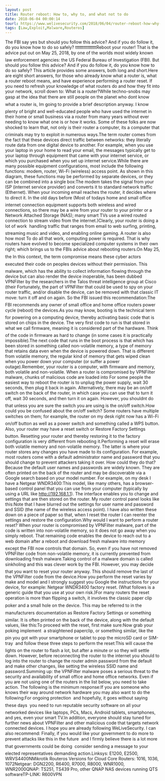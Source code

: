 ```yaml
---
layout: post
title: Router reboot: How to, why to, and what not to do
date: 2018-06-04 00:00:14
tourl: https://www.welivesecurity.com/2018/06/04/router-reboot-how-why-what/
tags: [Law,Exploit,Malware,Routeros]
---
```

The FBI say yes but should you follow this advice? And if you do follow it, do you know how to do so safely? tttttttttttttttReboot your router! That is the advice put out on May 25, 2018, by one of the worlds most widely known law enforcement agencies: the US Federal Bureau of Investigation (FBI). But should you follow this advice? And if you do follow it, do you know how to do so safely? This article provides some answers, both long and short.Here are eight short answers, for those who already know what a router is, what a router reboot means, and have experience performing a router reset. If you need to refresh your knowledge of what routers do and how they fit into your network, scroll down to: What is a router?While techno-snobs may gasp at the idea that there are still people on the planet who dont know what a router is, Im going to provide a brief description anyway. I know plenty of bright and well-educated people who have used the internet in their home or small business via a router from many years without ever needing to know what one is or how it works. Some of these folks are now shocked to learn that, not only is their router a computer, its a computer that criminals may try to exploit in numerous ways.The term router comes from the fact that these devices direct traffic between networks: they literally route data from one digital device to another. For example, when you use your laptop in your home to read your email, the messages typically get to your laptop through equipment that came with your internet service, or which you purchased when you set up internet service.While there are many possible equipment configurations, most include the following functions: modem, router, Wi-Fi (wireless) access point. As shown in this diagram, these functions may be performed by separate devices, or they can be combined into a single box:The modem takes the signal from your ISP (internet service provider) and converts it to standard network traffic (Ethernet). When your incoming email reaches the router, it decides where to direct it. In the old days before (Most of todays home and small office internet connection equipment supports both wireless and wired connections, so there may be a wire from your router to your printer or a Network Attached Storage (NAS); many smart TVs use a wired routed connection to stream video from the internet.)Clearly, your router is doing a lot of work  handling traffic that ranges from email to web surfing, printing, streaming music and video, and enabling online gaming. A router is also how most To do all that work, computing power is required. That is why routers have evolved to become specialized computer systems in their own right; which brings us to the FBIs advice about rebooting routers.On May 25, the In this context, the term compromise means these cyber actors executed their code on peoples devices without their permission. This malware, which has the ability to collect information flowing through the device but can also render the device inoperable, has been dubbed VPNFilter by the researchers in the Talos threat intelligence group at Cisco (their Fortunately, the part of VPNFilter that could be used to spy on your router traffic, and/or disable the device, can be removed with that classic IT move: turn it off and on again. So the FBI issued this recommendation:The FBI recommends any owner of small office and home office routers power cycle (reboot) the devices.As you may know, booting is the technical term for powering on a computing device, thereby activating basic code that is stored on chips in the device. The very first code to run is that stored in what we call firmware, meaning it is considered part of the hardware. Think of the code in firmware as hard to change (in some cases it is practically impossible).The next code that runs in the boot process is that which has been stored in something called non-volatile memory, a type of memory that retains data even when the device is powered down. That is different from volatile memory, the regular kind of memory that gets wiped clean when you power down your computer (or suffer a power outage).Remember, your router is a computer, with firmware and memory, both volatile and non-volatile. When a router is compromised by VPNFilter malware, chunks of malicious code are loaded into For some people the easiest way to reboot the router is to unplug the power supply, wait 30 seconds, then plug it back in again. Alternatively, there may be an on/off switch on the back of the router, in which case you can use that to turn it off, wait 30 seconds, and then turn it on again. However, you shouldnt do that unless you are sure the switch you are using is the on/off switch.How could you be confused about the on/off switch? Some routers have multiple switches on them; for example, the router on my desk right now has a Wi-Fi on/off button as well as a power switch and something called a WPS button. Also, your router may have a reset switch or Restore Factory Settings button. Resetting your router and thereby restoring it to the factory configuration is very different from rebooting it.Performing a reset will erase both volatile memory and non-volatile memory. The latter is where your router stores any changes you have made to its configuration. For example, most routers come with a default administrator name and password that you should change to prevent attackers taking it over. How could they do that? Because the default user names and passwords are widely known. They are often printed on the back of the router and may be discoverable via a Google search based on your model number. For example, on my desk I have a Netgear WNDR3400:This model, like many others, has a browser-based control panel that you can use from your computer (typically by using a URL like http://192.168.1.1). The interface enables you to change and settings that are then stored on the router. My router control panel looks like this:Note that I have blurred out the settings for user name and password and SSID (the name of the wireless access point). I have also written these down on a piece of paper so that, when I reset the router I can reenter the settings and restore the configuration.Why would I want to perform a router reset? When your router is compromised by VPNFilter malware, part of the code is written into non-volatile memory, so it does not go away when you simply reboot. That remaining code enables the device to reach out to a web domain after a reboot and download fresh malware into memory  except the FBI now controls that domain. So, even if you have not removed VPNFilter code from non-volatile memory, it is currently prevented from downloading fresh malware.Taking control of a malware domain is called sinkholing and this was clever work by the FBI. However, you may decide that you want to reset your router anyway. This should remove the last of the VPNFilter code from the device.How you perform the reset varies by make and model and I strongly suggest you Google the instructions for your device, for example: Netgear WNDR3400 factory reset. (What follows is a generic guide that you use at your own risk.)For many routers the reset operation is more than flipping a switch, it involves the classic paper clip poker and a small hole on the device. This may be referred to in the manufacturers documentation as Restore Factory Settings or something similar. It is often printed on the back of the device, along with the default values, like this:To proceed with the reset, first make sure:Now grab your poking implement  a straightened paperclip, or something similar, like the pin you got with your smartphone or tablet to pop the microSD card or SIM-tray  and follow these three steps to perform the reset:This will cause the lights on the router to flash a lot, but after a minute or so they will settle down. However, before reconnecting the router to the internet you should to log into the router to change the router admin password from the default and make other changes, like setting the wireless SSID name and password.Summing up: the VPNFilter malware poses a serious threat to the security and availability of small office and home office networks. Even if you are not using one of the routers in the list below, you need to take action. The following is the minimum response:If you are someone who knows their way around network hardware you may also want to do the following:For ongoing protection  and hopefully, it goes without saying these days  you need to run reputable security software on all your networked devices like laptops, PCs, Macs, Android tablets, smartphones, and yes, even your smart TV.In addition, everyone should stay tuned for further news about VPNFilter and other malicious code that targets network connected devices. I hope you are already following WeLiveSecurity. I can also recommend: Finally, if you would like your government to do more to prevent attacks like this in the future  and I firmly believe there is a lot more that governments could be doing  consider sending a message to your elected representatives demanding action.Linksys: E1200, E2500, WRVS4400NMikrotik Routeros Versions for Cloud Core Routers: 1016, 1036, 1072Netgear: DGN2200, R6400, R7000, R8000, WNR1000, WNR2000QNAP: TS251, TS439 Pro, other QNAP NAS devices running QTS softwareTP-LINK: R600VPN
